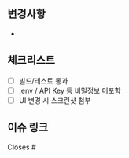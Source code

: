 ## 변경사항
- 

## 체크리스트
- [ ] 빌드/테스트 통과
- [ ] .env / API Key 등 비밀정보 미포함
- [ ] UI 변경 시 스크린샷 첨부

## 이슈 링크
Closes #
